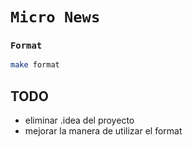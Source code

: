 # `Micro News`

### `Format`
```bash
make format
```

## TODO
- eliminar .idea del proyecto
- mejorar la manera de utilizar el format